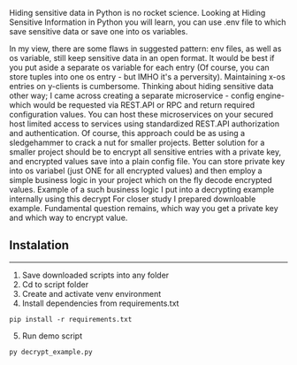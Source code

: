 Hiding sensitive data in Python is no rocket science. Looking at Hiding Sensitive Information in Python you will learn, you can use .env file to which save sensitive data or save one into os variables.

In my view, there are some flaws in suggested pattern:
env files, as well as os variable, still keep sensitive data in an open format.
It would be best if you put aside a separate os variable for each entry (Of course, you can store tuples into one os entry - but IMHO it's a perversity).
Maintaining x-os entries on y-clients is cumbersome.
Thinking about hiding sensitive data other way; I came across creating a separate microservice - config engine- which would be requested via REST.API or RPC and return required configuration values. You can host these microservices on your secured host limited access to services using standardized REST.API authorization and authentication. Of course, this approach could be as using a sledgehammer to crack a nut for smaller projects.
Better solution for a smaller project should be to encrypt all sensitive entries with a private key, and encrypted values save into a plain config file. You can store private key into os variabel (just ONE for all encrypted values) and then employ a simple business logic in your project which on the fly decode encrypted values.
Example of a such business logic I put into a decrypting example internally using this decrypt For closer study I prepared downloable example.
Fundamental question remains, which way you get a private key and which way to encrypt value.

## Instalation

********************************

1. Save downloaded scripts into any folder
2. Cd to script folder
3. Create and activate venv environment
4. Install dependencies from requirements.txt

`pip install -r requirements.txt`

5. Run demo script

`py decrypt_example.py`
